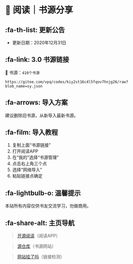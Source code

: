 # 📖 阅读｜书源分享

##  :fa-th-list: 更新公告

- 更新日期：2020年12月31日

##  :fa-link: 3.0 书源链接

:book: 书源：`410个书源` 

```
https://gitee.com/vpq/codes/kiy2st16c4l5fqov7hnjg26/raw?blob_name=sy.json
```

##  :fa-arrows: 导入方案

建议删除旧书源，从新导入最新书源。


##  :fa-film: 导入教程

1. 复制上面“书源链接”
2. 打开阅读APP
3. 在“我的”选择“书源管理”
4. 点击右上角三个点
5. 选择“网络导入”
6. 粘贴链接点确定


##  :fa-lightbulb-o: 温馨提示

本站所有内容仅供书友交流学习，勿做商用。


##   :fa-share-alt: 主页导航

> [开源阅读](https://github.com/gedoor/legado/releases/)（阅读APP）

> [源仓库](http://yck.mumuceo.com/)（书源网站）

> [网站挂了吗](https://gualemang.com/)（链接检测）
